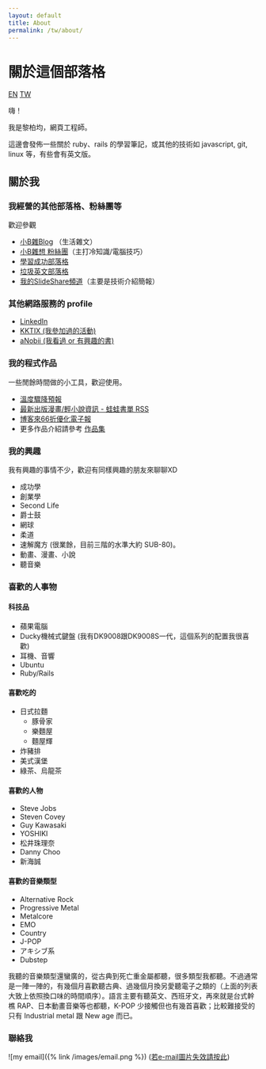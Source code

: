 ```yaml
---
layout: default
title: About
permalink: /tw/about/
---
```


# 關於這個部落格

<a href="/en/about/" class="lang-btn">EN</a>
<a href="/tw/about" class="lang-btn lang-current">TW</a>

嗨！

我是黎柏均，網頁工程師。

這邊會發佈一些關於 ruby、rails 的學習筆記，或其他的技術如 javascript, git, linux 等，有些會有英文版。


<a name="me"></a>
## 關於我

### 我經營的其他部落格、粉絲團等

歡迎參觀

* [小B雜Blog](http://mix.bruceli.net/) （生活雜文）
* [小B雜想 粉絲團](https://www.facebook.com/littlebmix)（主打冷知識/電腦技巧）
* [學習成功部落格](http://ascend.bruceli.net/)
* [垃圾英文部落格](http://english.bruceli.net/)
* [我的SlideShare頻道](http://www.slideshare.net/BruceLi2)（主要是技術介紹簡報）

### 其他網路服務的 profile

* [LinkedIn](https://www.linkedin.com/in/ascendbruce)
* [KKTIX (我參加過的活動)](https://kktix.com/user/ascendbruce)
* [aNobii (我看過 or 有興趣的書)](http://www.anobii.com/ascendbruce/books)

### 我的程式作品

一些閒餘時間做的小工具，歡迎使用。

* [溫度驟降預報](http://chill.bruceli.net/)
* [最新出版漫畫/輕小說資訊 - 蛙蛙書單 RSS](http://wawarss.bruceli.net/)
* [博客來66折優化電子報](http://books66.bruceli.net/)
* 更多作品介紹請參考 [作品集](/tw/works/)

### 我的興趣

我有興趣的事情不少，歡迎有同樣興趣的朋友來聊聊XD

* 成功學
* 創業學
* Second Life
* 爵士鼓
* 網球
* 柔道
* 速解魔方 (很業餘，目前三階的水準大約 SUB-80)。
* 動畫、漫畫、小說
* 聽音樂

### 喜歡的人事物

#### 科技品

* 蘋果電腦
* Ducky機械式鍵盤 (我有DK9008跟DK9008S一代，這個系列的配置我很喜歡)
* 耳機、音響
* Ubuntu
* Ruby/Rails

#### 喜歡吃的

* 日式拉麵
  * 豚骨家
  * 樂麵屋
  * 麵屋輝
* 炸豬排
* 美式漢堡
* 綠茶、烏龍茶

#### 喜歡的人物

* Steve Jobs
* Steven Covey
* Guy Kawasaki
* YOSHIKI
* 松井珠理奈
* Danny Choo
* 新海誠

#### 喜歡的音樂類型

* Alternative Rock
* Progressive Metal
* Metalcore
* EMO
* Country
* J-POP
* アキシブ系
* Dubstep

我聽的音樂類型還蠻廣的，從古典到死亡重金屬都聽，很多類型我都聽。不過通常是一陣一陣的，有幾個月喜歡聽古典、過幾個月換另愛聽電子之類的（上面的列表大致上依照換口味的時間順序）。語言主要有聽英文、西班牙文，再來就是台式幹樵 RAP、日本動畫音樂等也都聽，K-POP 少接觸但也有幾首喜歡；比較難接受的只有 Industrial metal 跟 New age 而已。

### 聯絡我

![my email]({% link /images/email.png %})
([若e-mail圖片失效請按此](http://dl.dropbox.com/u/757630/shared/myemail.png))
